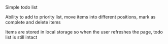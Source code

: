 Simple todo list

Ability to add to priority list, move items into different positions, mark as complete and delete items 

Items are stored in local storage so when the user refreshes the page, todo list is still intact